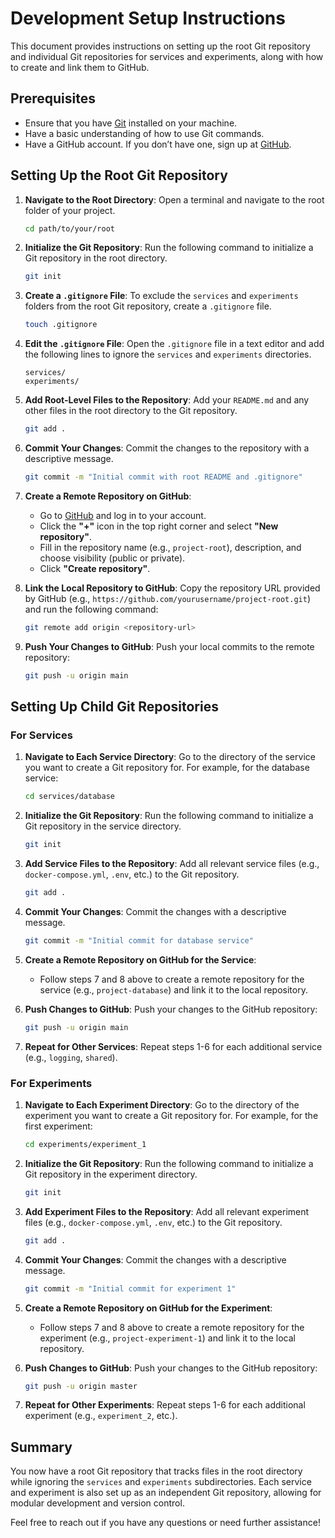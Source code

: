# Development Setup Instructions

This document provides instructions on setting up the root Git repository and individual Git repositories for services and experiments, along with how to create and link them to GitHub.

## Prerequisites

- Ensure that you have [Git](https://git-scm.com/) installed on your machine.
- Have a basic understanding of how to use Git commands.
- Have a GitHub account. If you don’t have one, sign up at [GitHub](https://github.com/).

## Setting Up the Root Git Repository

1. **Navigate to the Root Directory**: Open a terminal and navigate to the root folder of your project.

    ```bash
    cd path/to/your/root
    ```

2. **Initialize the Git Repository**: Run the following command to initialize a Git repository in the root directory.

    ```bash
    git init
    ```

3. **Create a `.gitignore` File**: To exclude the `services` and `experiments` folders from the root Git repository, create a `.gitignore` file.

    ```bash
    touch .gitignore
    ```

4. **Edit the `.gitignore` File**: Open the `.gitignore` file in a text editor and add the following lines to ignore the `services` and `experiments` directories.

    ```plaintext
    services/
    experiments/
    ```

5. **Add Root-Level Files to the Repository**: Add your `README.md` and any other files in the root directory to the Git repository.

    ```bash
    git add .
    ```

6. **Commit Your Changes**: Commit the changes to the repository with a descriptive message.

    ```bash
    git commit -m "Initial commit with root README and .gitignore"
    ```

7. **Create a Remote Repository on GitHub**:
   - Go to [GitHub](https://github.com/) and log in to your account.
   - Click the **"+"** icon in the top right corner and select **"New repository"**.
   - Fill in the repository name (e.g., `project-root`), description, and choose visibility (public or private).
   - Click **"Create repository"**.

8. **Link the Local Repository to GitHub**: Copy the repository URL provided by GitHub (e.g., `https://github.com/yourusername/project-root.git`) and run the following command:

    ```bash
    git remote add origin <repository-url>
    ```

9. **Push Your Changes to GitHub**: Push your local commits to the remote repository:

    ```bash
    git push -u origin main
    ```

## Setting Up Child Git Repositories

### For Services

1. **Navigate to Each Service Directory**: Go to the directory of the service you want to create a Git repository for. For example, for the database service:

    ```bash
    cd services/database
    ```

2. **Initialize the Git Repository**: Run the following command to initialize a Git repository in the service directory.

    ```bash
    git init
    ```

3. **Add Service Files to the Repository**: Add all relevant service files (e.g., `docker-compose.yml`, `.env`, etc.) to the Git repository.

    ```bash
    git add .
    ```

4. **Commit Your Changes**: Commit the changes with a descriptive message.

    ```bash
    git commit -m "Initial commit for database service"
    ```

5. **Create a Remote Repository on GitHub for the Service**:
   - Follow steps 7 and 8 above to create a remote repository for the service (e.g., `project-database`) and link it to the local repository.

6. **Push Changes to GitHub**: Push your changes to the GitHub repository:

    ```bash
    git push -u origin main
    ```

7. **Repeat for Other Services**: Repeat steps 1-6 for each additional service (e.g., `logging`, `shared`).

### For Experiments

1. **Navigate to Each Experiment Directory**: Go to the directory of the experiment you want to create a Git repository for. For example, for the first experiment:

    ```bash
    cd experiments/experiment_1
    ```

2. **Initialize the Git Repository**: Run the following command to initialize a Git repository in the experiment directory.

    ```bash
    git init
    ```

3. **Add Experiment Files to the Repository**: Add all relevant experiment files (e.g., `docker-compose.yml`, `.env`, etc.) to the Git repository.

    ```bash
    git add .
    ```

4. **Commit Your Changes**: Commit the changes with a descriptive message.

    ```bash
    git commit -m "Initial commit for experiment 1"
    ```

5. **Create a Remote Repository on GitHub for the Experiment**:
   - Follow steps 7 and 8 above to create a remote repository for the experiment (e.g., `project-experiment-1`) and link it to the local repository.

6. **Push Changes to GitHub**: Push your changes to the GitHub repository:

    ```bash
    git push -u origin master
    ```

7. **Repeat for Other Experiments**: Repeat steps 1-6 for each additional experiment (e.g., `experiment_2`, etc.).

## Summary

You now have a root Git repository that tracks files in the root directory while ignoring the `services` and `experiments` subdirectories. Each service and experiment is also set up as an independent Git repository, allowing for modular development and version control.

Feel free to reach out if you have any questions or need further assistance!
